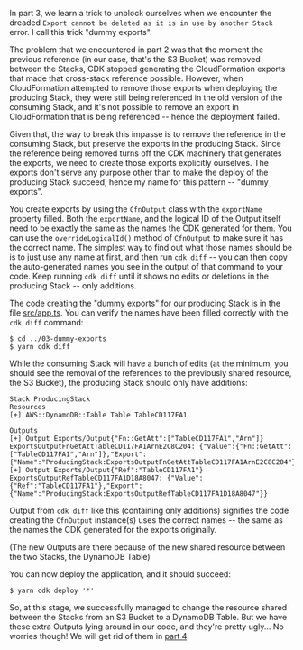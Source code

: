 In part 3, we learn a trick to unblock ourselves when we encounter the dreaded
`Export cannot be deleted as it is in use by another Stack` error.
I call this trick "dummy exports".

The problem that we encountered in part 2 was that the moment the previous reference
(in our case, that's the S3 Bucket)
was removed between the Stacks,
CDK stopped generating the CloudFormation exports that made that cross-stack reference possible.
However, when CloudFormation attempted to remove those exports when deploying the producing Stack,
they were still being referenced in the old version of the consuming Stack,
and it's not possible to remove an export in CloudFormation that is being referenced --
hence the deployment failed.

Given that, the way to break this impasse is to remove the reference in the consuming Stack,
but preserve the exports in the producing Stack.
Since the reference being removed turns off the CDK machinery that generates the exports,
we need to create those exports explicitly ourselves.
The exports don't serve any purpose other than to make the deploy of the producing Stack succeed,
hence my name for this pattern -- "dummy exports".

You create exports by using the `CfnOutput` class with the `exportName` property filled.
Both the `exportName`,
and the logical ID of the Output itself need to be exactly the same as the names the CDK generated for them.
You can use the `overrideLogicalId()` method of `CfnOutput` to make sure it has the correct name.
The simplest way to find out what those names should be is to just use any name at first,
and then run `cdk diff` --
you can then copy the auto-generated names you see in the output of that command to your code.
Keep running `cdk diff` until it shows no edits or deletions in the producing Stack -- only additions.

The code creating the "dummy exports" for our producing Stack is in the file
[src/app.ts](src/app.ts).
You can verify the names have been filled correctly with the `cdk diff` command:

```shell script
$ cd ../03-dummy-exports
$ yarn cdk diff
```

While the consuming Stack will have a bunch of edits
(at the minimum, you should see the removal of the references to the previously shared resource, the S3 Bucket),
the producing Stack should only have additions:

```
Stack ProducingStack
Resources
[+] AWS::DynamoDB::Table Table TableCD117FA1

Outputs
[+] Output Exports/Output{"Fn::GetAtt":["TableCD117FA1","Arn"]} ExportsOutputFnGetAttTableCD117FA1ArnE2C8C204: {"Value":{"Fn::GetAtt":["TableCD117FA1","Arn"]},"Export":{"Name":"ProducingStack:ExportsOutputFnGetAttTableCD117FA1ArnE2C8C204"}}
[+] Output Exports/Output{"Ref":"TableCD117FA1"} ExportsOutputRefTableCD117FA1D18A8047: {"Value":{"Ref":"TableCD117FA1"},"Export":{"Name":"ProducingStack:ExportsOutputRefTableCD117FA1D18A8047"}}
```

Output from `cdk diff` like this
(containing only additions)
signifies the code creating the `CfnOutput` instance(s)
uses the correct names -- the same as the names the CDK generated for the exports originally.

(The new Outputs are there because of the new shared resource between the two Stacks, the DynamoDB Table)

You can now deploy the application,
and it should succeed:

```shell script
$ yarn cdk deploy '*'
```

So, at this stage,
we successfully managed to change the resource shared between the Stacks from an S3 Bucket to a DynamoDB Table.
But we have these extra Outputs lying around in our code, and they're pretty ugly...
No worries though!
We will get rid of them in [part 4](../04-exports-cleanup).
